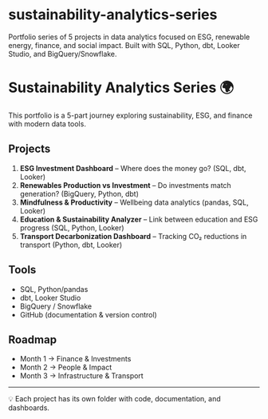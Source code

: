 # sustainability-analytics-series
Portfolio series of 5 projects in data analytics focused on ESG, renewable energy, finance, and social impact. 
Built with SQL, Python, dbt, Looker Studio, and BigQuery/Snowflake.

# Sustainability Analytics Series 🌍

This portfolio is a 5-part journey exploring sustainability, ESG, and finance with modern data tools.

## Projects
1. **ESG Investment Dashboard** – Where does the money go? (SQL, dbt, Looker)
2. **Renewables Production vs Investment** – Do investments match generation? (BigQuery, Python, dbt)
3. **Mindfulness & Productivity** – Wellbeing data analytics (pandas, SQL, Looker)
4. **Education & Sustainability Analyzer** – Link between education and ESG progress (SQL, Python, Looker)
5. **Transport Decarbonization Dashboard** – Tracking CO₂ reductions in transport (Python, dbt, Looker)

## Tools
- SQL, Python/pandas
- dbt, Looker Studio
- BigQuery / Snowflake
- GitHub (documentation & version control)

## Roadmap
- Month 1 → Finance & Investments
- Month 2 → People & Impact
- Month 3 → Infrastructure & Transport

---
💡 Each project has its own folder with code, documentation, and dashboards.
